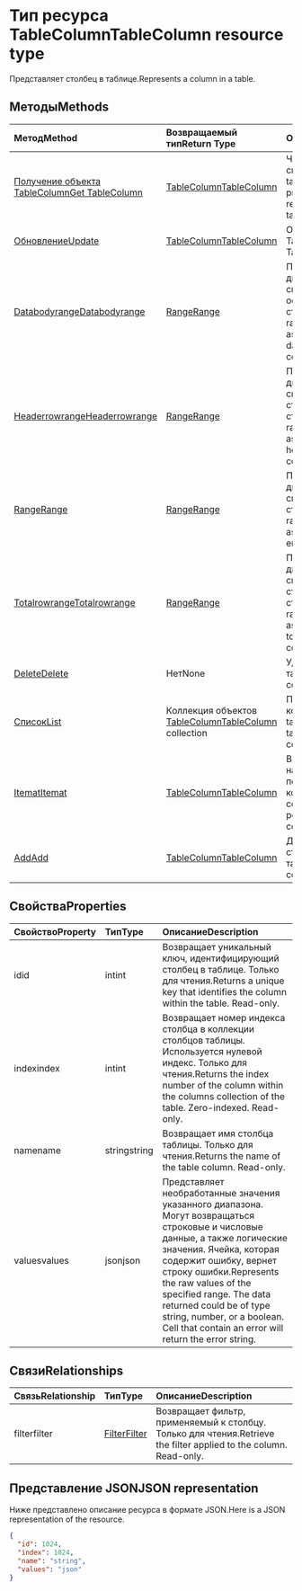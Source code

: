 # <a name="tablecolumn-resource-type"></a><span data-ttu-id="38a70-101">Тип ресурса TableColumn</span><span class="sxs-lookup"><span data-stu-id="38a70-101">TableColumn resource type</span></span>

<span data-ttu-id="38a70-102">Представляет столбец в таблице.</span><span class="sxs-lookup"><span data-stu-id="38a70-102">Represents a column in a table.</span></span>


## <a name="methods"></a><span data-ttu-id="38a70-103">Методы</span><span class="sxs-lookup"><span data-stu-id="38a70-103">Methods</span></span>

| <span data-ttu-id="38a70-104">Метод</span><span class="sxs-lookup"><span data-stu-id="38a70-104">Method</span></span>           | <span data-ttu-id="38a70-105">Возвращаемый тип</span><span class="sxs-lookup"><span data-stu-id="38a70-105">Return Type</span></span>    |<span data-ttu-id="38a70-106">Описание</span><span class="sxs-lookup"><span data-stu-id="38a70-106">Description</span></span>|
|:---------------|:--------|:----------|
|[<span data-ttu-id="38a70-107">Получение объекта TableColumn</span><span class="sxs-lookup"><span data-stu-id="38a70-107">Get TableColumn</span></span>](../api/tablecolumn_get.md) | [<span data-ttu-id="38a70-108">TableColumn</span><span class="sxs-lookup"><span data-stu-id="38a70-108">TableColumn</span></span>](tablecolumn.md) |<span data-ttu-id="38a70-109">Чтение свойств и связей объекта tableColumn.</span><span class="sxs-lookup"><span data-stu-id="38a70-109">Read properties and relationships of tableColumn object.</span></span>|
|[<span data-ttu-id="38a70-110">Обновление</span><span class="sxs-lookup"><span data-stu-id="38a70-110">Update</span></span>](../api/tablecolumn_update.md) | [<span data-ttu-id="38a70-111">TableColumn</span><span class="sxs-lookup"><span data-stu-id="38a70-111">TableColumn</span></span>](tablecolumn.md) |<span data-ttu-id="38a70-112">Обновление объекта TableColumn.</span><span class="sxs-lookup"><span data-stu-id="38a70-112">Update TableColumn object.</span></span> |
|[<span data-ttu-id="38a70-113">Databodyrange</span><span class="sxs-lookup"><span data-stu-id="38a70-113">Databodyrange</span></span>](../api/tablecolumn_databodyrange.md)|[<span data-ttu-id="38a70-114">Range</span><span class="sxs-lookup"><span data-stu-id="38a70-114">Range</span></span>](range.md)|<span data-ttu-id="38a70-115">Получает объект диапазона, связанный с основными данными столбца.</span><span class="sxs-lookup"><span data-stu-id="38a70-115">Gets the range object associated with the data body of the column.</span></span>|
|[<span data-ttu-id="38a70-116">Headerrowrange</span><span class="sxs-lookup"><span data-stu-id="38a70-116">Headerrowrange</span></span>](../api/tablecolumn_headerrowrange.md)|[<span data-ttu-id="38a70-117">Range</span><span class="sxs-lookup"><span data-stu-id="38a70-117">Range</span></span>](range.md)|<span data-ttu-id="38a70-118">Получает объект диапазона, связанный со строкой заголовков столбца.</span><span class="sxs-lookup"><span data-stu-id="38a70-118">Gets the range object associated with the header row of the column.</span></span>|
|[<span data-ttu-id="38a70-119">Range</span><span class="sxs-lookup"><span data-stu-id="38a70-119">Range</span></span>](../api/tablecolumn_range.md)|[<span data-ttu-id="38a70-120">Range</span><span class="sxs-lookup"><span data-stu-id="38a70-120">Range</span></span>](range.md)|<span data-ttu-id="38a70-121">Получает объект диапазона, связанный со всем столбцом.</span><span class="sxs-lookup"><span data-stu-id="38a70-121">Gets the range object associated with the entire column.</span></span>|
|[<span data-ttu-id="38a70-122">Totalrowrange</span><span class="sxs-lookup"><span data-stu-id="38a70-122">Totalrowrange</span></span>](../api/tablecolumn_totalrowrange.md)|[<span data-ttu-id="38a70-123">Range</span><span class="sxs-lookup"><span data-stu-id="38a70-123">Range</span></span>](range.md)|<span data-ttu-id="38a70-124">Получает объект диапазона, связанный со строкой итогов столбца.</span><span class="sxs-lookup"><span data-stu-id="38a70-124">Gets the range object associated with the totals row of the column.</span></span>|
|[<span data-ttu-id="38a70-125">Delete</span><span class="sxs-lookup"><span data-stu-id="38a70-125">Delete</span></span>](../api/tablecolumn_delete.md)|<span data-ttu-id="38a70-126">Нет</span><span class="sxs-lookup"><span data-stu-id="38a70-126">None</span></span>|<span data-ttu-id="38a70-127">Удаляет столбец из таблицы.</span><span class="sxs-lookup"><span data-stu-id="38a70-127">Deletes the column from the table.</span></span>|
|[<span data-ttu-id="38a70-128">Список</span><span class="sxs-lookup"><span data-stu-id="38a70-128">List</span></span>](../api/tablecolumn_list.md) | <span data-ttu-id="38a70-129">Коллекция объектов [TableColumn](tablecolumn.md)</span><span class="sxs-lookup"><span data-stu-id="38a70-129">[TableColumn](tablecolumn.md) collection</span></span> |<span data-ttu-id="38a70-130">Получение коллекции объектов tableColumn.</span><span class="sxs-lookup"><span data-stu-id="38a70-130">Get tableColumn object collection.</span></span> |
|[<span data-ttu-id="38a70-131">Itemat</span><span class="sxs-lookup"><span data-stu-id="38a70-131">Itemat</span></span>](../api/tablecolumncollection_itemat.md)|[<span data-ttu-id="38a70-132">TableColumn</span><span class="sxs-lookup"><span data-stu-id="38a70-132">TableColumn</span></span>](tablecolumn.md)|<span data-ttu-id="38a70-133">Возвращает столбец на основании его позиции в коллекции.</span><span class="sxs-lookup"><span data-stu-id="38a70-133">Gets a column based on its position in the collection.</span></span>|
|[<span data-ttu-id="38a70-134">Add</span><span class="sxs-lookup"><span data-stu-id="38a70-134">Add</span></span>](../api/tablecolumncollection_add.md)|[<span data-ttu-id="38a70-135">TableColumn</span><span class="sxs-lookup"><span data-stu-id="38a70-135">TableColumn</span></span>](tablecolumn.md)|<span data-ttu-id="38a70-136">Добавляет новый столбец в таблицу.</span><span class="sxs-lookup"><span data-stu-id="38a70-136">Adds a new column to the table.</span></span>|

## <a name="properties"></a><span data-ttu-id="38a70-137">Свойства</span><span class="sxs-lookup"><span data-stu-id="38a70-137">Properties</span></span>
| <span data-ttu-id="38a70-138">Свойство</span><span class="sxs-lookup"><span data-stu-id="38a70-138">Property</span></span>     | <span data-ttu-id="38a70-139">Тип</span><span class="sxs-lookup"><span data-stu-id="38a70-139">Type</span></span>   |<span data-ttu-id="38a70-140">Описание</span><span class="sxs-lookup"><span data-stu-id="38a70-140">Description</span></span>|
|:---------------|:--------|:----------|
|<span data-ttu-id="38a70-141">id</span><span class="sxs-lookup"><span data-stu-id="38a70-141">id</span></span>|<span data-ttu-id="38a70-142">int</span><span class="sxs-lookup"><span data-stu-id="38a70-142">int</span></span>|<span data-ttu-id="38a70-p101">Возвращает уникальный ключ, идентифицирующий столбец в таблице. Только для чтения.</span><span class="sxs-lookup"><span data-stu-id="38a70-p101">Returns a unique key that identifies the column within the table. Read-only.</span></span>|
|<span data-ttu-id="38a70-145">index</span><span class="sxs-lookup"><span data-stu-id="38a70-145">index</span></span>|<span data-ttu-id="38a70-146">int</span><span class="sxs-lookup"><span data-stu-id="38a70-146">int</span></span>|<span data-ttu-id="38a70-p102">Возвращает номер индекса столбца в коллекции столбцов таблицы. Используется нулевой индекс. Только для чтения.</span><span class="sxs-lookup"><span data-stu-id="38a70-p102">Returns the index number of the column within the columns collection of the table. Zero-indexed. Read-only.</span></span>|
|<span data-ttu-id="38a70-150">name</span><span class="sxs-lookup"><span data-stu-id="38a70-150">name</span></span>|<span data-ttu-id="38a70-151">string</span><span class="sxs-lookup"><span data-stu-id="38a70-151">string</span></span>|<span data-ttu-id="38a70-p103">Возвращает имя столбца таблицы. Только для чтения.</span><span class="sxs-lookup"><span data-stu-id="38a70-p103">Returns the name of the table column. Read-only.</span></span>|
|<span data-ttu-id="38a70-154">values</span><span class="sxs-lookup"><span data-stu-id="38a70-154">values</span></span>|<span data-ttu-id="38a70-155">json</span><span class="sxs-lookup"><span data-stu-id="38a70-155">json</span></span>|<span data-ttu-id="38a70-p104">Представляет необработанные значения указанного диапазона. Могут возвращаться строковые и числовые данные, а также логические значения. Ячейка, которая содержит ошибку, вернет строку ошибки.</span><span class="sxs-lookup"><span data-stu-id="38a70-p104">Represents the raw values of the specified range. The data returned could be of type string, number, or a boolean. Cell that contain an error will return the error string.</span></span>|

## <a name="relationships"></a><span data-ttu-id="38a70-159">Связи</span><span class="sxs-lookup"><span data-stu-id="38a70-159">Relationships</span></span>
| <span data-ttu-id="38a70-160">Связь</span><span class="sxs-lookup"><span data-stu-id="38a70-160">Relationship</span></span> | <span data-ttu-id="38a70-161">Тип</span><span class="sxs-lookup"><span data-stu-id="38a70-161">Type</span></span>   |<span data-ttu-id="38a70-162">Описание</span><span class="sxs-lookup"><span data-stu-id="38a70-162">Description</span></span>|
|:---------------|:--------|:----------|
|<span data-ttu-id="38a70-163">filter</span><span class="sxs-lookup"><span data-stu-id="38a70-163">filter</span></span>|[<span data-ttu-id="38a70-164">Filter</span><span class="sxs-lookup"><span data-stu-id="38a70-164">Filter</span></span>](filter.md)|<span data-ttu-id="38a70-p105">Возвращает фильтр, применяемый к столбцу. Только для чтения.</span><span class="sxs-lookup"><span data-stu-id="38a70-p105">Retrieve the filter applied to the column. Read-only.</span></span>|

## <a name="json-representation"></a><span data-ttu-id="38a70-167">Представление JSON</span><span class="sxs-lookup"><span data-stu-id="38a70-167">JSON representation</span></span>

<span data-ttu-id="38a70-168">Ниже представлено описание ресурса в формате JSON.</span><span class="sxs-lookup"><span data-stu-id="38a70-168">Here is a JSON representation of the resource.</span></span>

<!-- {
  "blockType": "resource",
  "optionalProperties": [

  ],
  "@odata.type": "microsoft.graph.tableColumn"
}-->

```json
{
  "id": 1024,
  "index": 1024,
  "name": "string",
  "values": "json"
}

```

<!-- uuid: 8fcb5dbc-d5aa-4681-8e31-b001d5168d79
2015-10-25 14:57:30 UTC -->
<!-- {
  "type": "#page.annotation",
  "description": "TableColumn resource",
  "keywords": "",
  "section": "documentation",
  "tocPath": ""
}-->